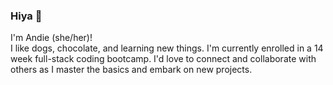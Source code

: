 ### Hiya 👋
I'm Andie (she/her)! <br>
I like dogs, chocolate, and learning new things. 
I'm currently enrolled in a 14 week full-stack coding bootcamp.
I'd love to connect and collaborate with others as I master the basics and embark on new projects.
<!--
**amfullmer/amfullmer** is a ✨ _special_ ✨ repository because its `README.md` (this file) appears on your GitHub profile.

Here are some ideas to get you started:

- 🔭 I’m currently working on a 14 week full-stack coding bootcamp
- 🌱 I’m currently learning JavaScript
- 👯 I’m looking to collaborate on new projects
- 🤔 I’m looking for help mastering the basics 
- 💬 Ask me about my dog
- 📫 How to reach me: slack
- 😄 Pronouns: she/her
- ⚡ Fun fact: I used to work as a chocolatier
-->
